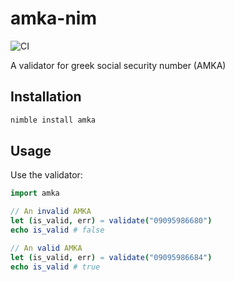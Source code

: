 # amka-nim

![CI](https://github.com/zoispag/amka-nim/workflows/CI/badge.svg)

A validator for greek social security number (AMKA)

## Installation

```bash
nimble install amka
```

## Usage

Use the validator:

```nim
import amka

// An invalid AMKA
let (is_valid, err) = validate("09095986680")
echo is_valid # false

// An valid AMKA
let (is_valid, err) = validate("09095986684")
echo is_valid # true
```
